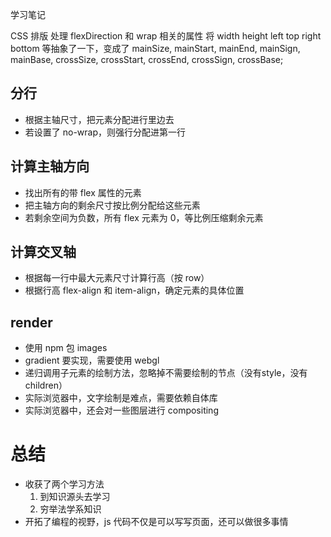 学习笔记

CSS 排版
处理 flexDirection 和 wrap 相关的属性
将 width height left top right bottom 等抽象了一下，变成了 mainSize, mainStart, mainEnd, mainSign, mainBase,
crossSize, crossStart, crossEnd, crossSign, crossBase;

## 分行
* 根据主轴尺寸，把元素分配进行里边去
* 若设置了 no-wrap，则强行分配进第一行

## 计算主轴方向
* 找出所有的带 flex 属性的元素
* 把主轴方向的剩余尺寸按比例分配给这些元素
* 若剩余空间为负数，所有 flex 元素为 0，等比例压缩剩余元素

## 计算交叉轴
* 根据每一行中最大元素尺寸计算行高（按 row）
* 根据行高 flex-align 和 item-align，确定元素的具体位置

## render
* 使用 npm 包 images
* gradient 要实现，需要使用 webgl
* 递归调用子元素的绘制方法，忽略掉不需要绘制的节点（没有style，没有 children）
* 实际浏览器中，文字绘制是难点，需要依赖自体库
* 实际浏览器中，还会对一些图层进行 compositing

# 总结
* 收获了两个学习方法
    1. 到知识源头去学习
    2. 穷举法学系知识
* 开拓了编程的视野，js 代码不仅是可以写写页面，还可以做很多事情

